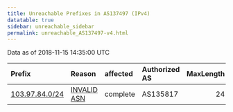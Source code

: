 ```yaml
---
title: Unreachable Prefixes in AS137497 (IPv4)
datatable: true
sidebar: unreachable_sidebar
permalink: unreachable_AS137497-v4.html
---
```


Data as of 2018-11-15 14:35:00 UTC


<div class="datatable-begin"></div>

| Prefix                                                 | Reason                                                                                                 | affected   | Authorized AS   |   MaxLength | Anchor                                       |   unreachable /24s |
|:-------------------------------------------------------|:-------------------------------------------------------------------------------------------------------|:-----------|:----------------|------------:|:---------------------------------------------|-------------------:|
| [103.97.84.0/24](https://stat.ripe.net/103.97.84.0/24) | [INVALID ASN](https://rpki-validator.ripe.net/announcement-preview?asn=AS137497&prefix=103.97.84.0/24) | complete   | AS135817        |          24 | [APNIC](unreachable_APNIC_RPKI_Root-v4.html) |                  1 |

<div class="datatable-end"></div>